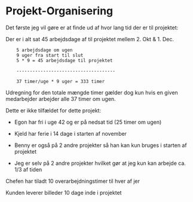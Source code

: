# Projekt-Organisering

Det første jeg vil gøre er at finde ud af hvor lang tid der er til projektet:

Der er i alt sat 45 arbejdsdage af til projektet mellem 2. Okt & 1. Dec.

```
	5 arbejdsdage om ugen
	9 uger fra start til slut
	5 * 9 = 45 arbejdsdage til projektet
	
	-------------------------------------

	37 timer/uge * 9 uger = 333 timer
```

Udregning for den totale mængde timer gælder dog kun hvis en given medarbejder arbejder alle 37 timer om ugen.

Dette er ikke tilfældet for dette projekt:
* Egon har fri i uge 42 og er på nedsat tid (25 timer om ugen)

* Kjeld har ferie i 14 dage i starten af november

* Benny er også på 2 andre projekter så han kan kun bruges i starten af projektet

* Jeg er selv på 2 andre projekter hvilket gør at jeg kun kan arbejde ca. 1/3 af tiden

Chefen har tiladt 10 overarbejdningstimer til hver af jer

Kunden leverer billeder 10 dage inde i projektet